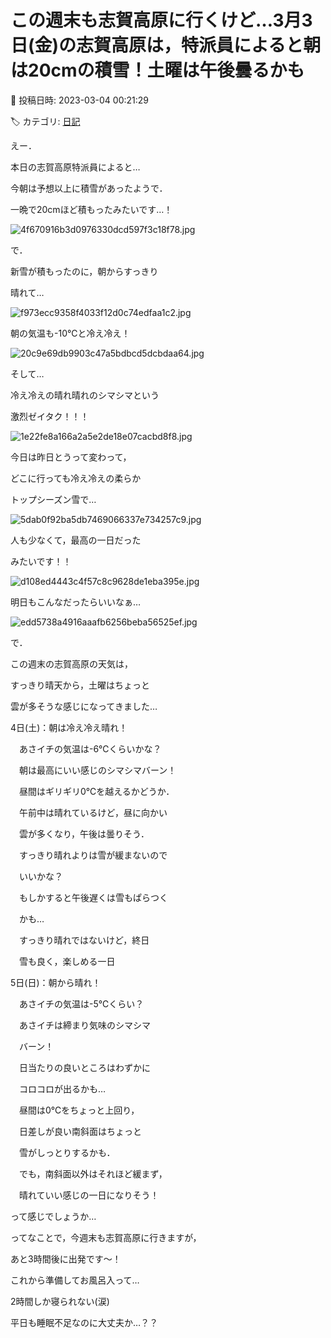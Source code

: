 # この週末も志賀高原に行くけど…3月3日(金)の志賀高原は，特派員によると朝は20cmの積雪！土曜は午後曇るかも

📅 投稿日時: 2023-03-04 00:21:29

🏷️ カテゴリ: [日記](cc4b5682fb7b8b144980957a978653fb0.md)

えー．


本日の志賀高原特派員によると…


今朝は予想以上に積雪があったようで．


一晩で20cmほど積もったみたいです…！




![4f670916b3d0976330dcd597f3c18f78.jpg](images/4f670916b3d0976330dcd597f3c18f78.jpg)







で．


新雪が積もったのに，朝からすっきり


晴れて…




![f973ecc9358f4033f12d0c74edfaa1c2.jpg](images/f973ecc9358f4033f12d0c74edfaa1c2.jpg)







朝の気温も-10℃と冷え冷え！




![20c9e69db9903c47a5bdbcd5dcbdaa64.jpg](images/20c9e69db9903c47a5bdbcd5dcbdaa64.jpg)







そして…


冷え冷えの晴れ晴れのシマシマという


激烈ゼイタク！！！




![1e22fe8a166a2a5e2de18e07cacbd8f8.jpg](images/1e22fe8a166a2a5e2de18e07cacbd8f8.jpg)







今日は昨日とうって変わって，


どこに行っても冷え冷えの柔らか


トップシーズン雪で…




![5dab0f92ba5db7469066337e734257c9.jpg](images/5dab0f92ba5db7469066337e734257c9.jpg)







人も少なくて，最高の一日だった


みたいです！！




![d108ed4443c4f57c8c9628de1eba395e.jpg](images/d108ed4443c4f57c8c9628de1eba395e.jpg)







明日もこんなだったらいいなぁ…




![edd5738a4916aaafb6256beba56525ef.jpg](images/edd5738a4916aaafb6256beba56525ef.jpg)







で．


この週末の志賀高原の天気は，


すっきり晴天から，土曜はちょっと


雲が多そうな感じになってきました…





4日(土)：朝は冷え冷え晴れ！


　あさイチの気温は-6℃くらいかな？


　朝は最高にいい感じのシマシマバーン！


　昼間はギリギリ0℃を越えるかどうか．


　午前中は晴れているけど，昼に向かい


　雲が多くなり，午後は曇りそう．


　すっきり晴れよりは雪が緩まないので


　いいかな？


　もしかすると午後遅くは雪もぱらつく


　かも…


　すっきり晴れではないけど，終日


　雪も良く，楽しめる一日





5日(日)：朝から晴れ！


　あさイチの気温は-5℃くらい？


　あさイチは締まり気味のシマシマ


　バーン！


　日当たりの良いところはわずかに


　コロコロが出るかも…


　昼間は0℃をちょっと上回り，


　日差しが良い南斜面はちょっと


　雪がしっとりするかも．


　でも，南斜面以外はそれほど緩まず，


　晴れていい感じの一日になりそう！





って感じでしょうか…





ってなことで，今週末も志賀高原に行きますが，


あと3時間後に出発です～！





これから準備してお風呂入って…


2時間しか寝られない(涙)


平日も睡眠不足なのに大丈夫か…？？
